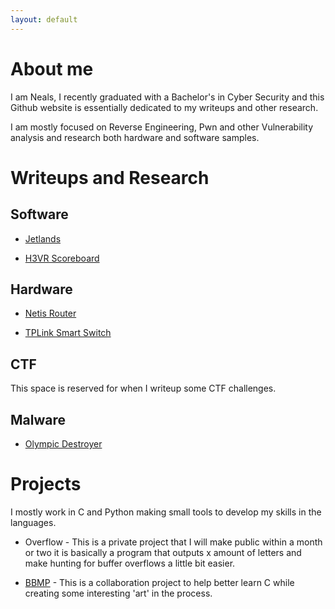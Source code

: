 ```yaml
---
layout: default
---
```

# About me

I am Neals, I recently graduated with a Bachelor's in Cyber Security and this
Github website is essentially dedicated to my writeups and other research.

I am mostly focused on Reverse Engineering, Pwn and other Vulnerability analysis
and research both hardware and software samples.

# Writeups and Research

## Software

* [Jetlands](./writeups/RE/software/Jetlands/Jetlands.md)

* [H3VR Scoreboard](./writeups/RE/software/H3VR/H3VR.md)

## Hardware

* [Netis Router](./writeups/RE/hardware/netis/netis.md)

* [TPLink Smart Switch](./writeups/RE/hardware/tplink/tplink.md)

## CTF

This space is reserved for when I writeup some CTF challenges.

## Malware

* [Olympic Destroyer](./writeups/Malware/olympicdestroyer/olympic.md)

# Projects

I mostly work in C and Python making small tools to develop my skills in the
languages.

* Overflow - This is a private project that I will make public within a month or two
it is basically a program that outputs x amount of letters and make hunting for
buffer overflows a little bit easier.

* [BBMP](https://github.com/Blizire/bbmp) - This is a collaboration project to help
better learn C while creating some interesting 'art' in the process.
